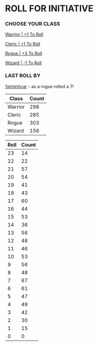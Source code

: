 # ROLL FOR INITIATIVE
### CHOOSE YOUR CLASS

[Warrior | +1 To Roll](https://github.com/benjaminsampica/benjaminsampica/issues/new?title=roll%7Cwarrior&body=Just+click+%27Submit+new+issue%27.)

[Cleric | +1 To Roll](https://github.com/benjaminsampica/benjaminsampica/issues/new?title=roll%7Ccleric&body=Just+click+%27Submit+new+issue%27.)

[Rogue | +3 To Roll](https://github.com/benjaminsampica/benjaminsampica/issues/new?title=roll%7Crogue&body=Just+click+%27Submit+new+issue%27.)

[Wizard | -1 To Roll](https://github.com/benjaminsampica/benjaminsampica/issues/new?title=roll%7Cwizard&body=Just+click+%27Submit+new+issue%27.)
### LAST ROLL BY
[1stminhcar](https://www.github.com/1stminhcar) - as a rogue rolled a 7!

|Class|Count|
|-|-|
|Warrior|298|
|Cleric|285|
|Rogue|303|
|Wizard|156|

|Roll|Count|
|-|-|
|23|14
|22|22
|21|57
|20|54
|19|41
|18|43
|17|60
|16|44
|15|53
|14|36
|13|56
|12|48
|11|46
|10|53
|9|56
|8|48
|7|67
|6|61
|5|47
|4|49
|3|42
|2|30
|1|15
|0|0
